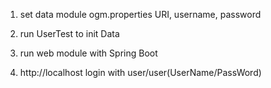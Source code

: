 1. set data module ogm.properties
   URI, username, password

2. run UserTest to init Data

3. run web module with Spring Boot

4. http://localhost
   login with user/user(UserName/PassWord)
